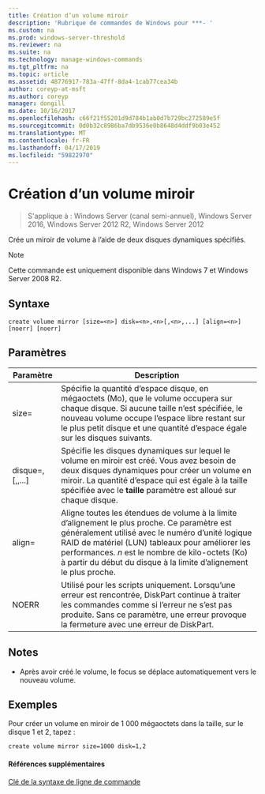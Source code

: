 ```yaml
---
title: Création d’un volume miroir
description: 'Rubrique de commandes de Windows pour ***- '
ms.custom: na
ms.prod: windows-server-threshold
ms.reviewer: na
ms.suite: na
ms.technology: manage-windows-commands
ms.tgt_pltfrm: na
ms.topic: article
ms.assetid: 48776917-783a-47ff-8da4-1cab77cea34b
author: coreyp-at-msft
ms.author: coreyp
manager: dongill
ms.date: 10/16/2017
ms.openlocfilehash: c66f21f55201d9d784b1ab0d7b729bc272589e5f
ms.sourcegitcommit: 0d0b32c8986ba7db9536e0b8648d4ddf9b03e452
ms.translationtype: MT
ms.contentlocale: fr-FR
ms.lasthandoff: 04/17/2019
ms.locfileid: "59822970"
---
```

# <a name="create-volume-mirror"></a>Création d’un volume miroir

>S'applique à : Windows Server (canal semi-annuel), Windows Server 2016, Windows Server 2012 R2, Windows Server 2012

Crée un miroir de volume à l’aide de deux disques dynamiques spécifiés.  
  
> [!NOTE]  
> Cette commande est uniquement disponible dans Windows 7 et Windows Server 2008 R2.  
  
  
  
## <a name="syntax"></a>Syntaxe  
  
```  
create volume mirror [size=<n>] disk=<n>,<n>[,<n>,...] [align=<n>] [noerr] [noerr]  
```  
  
## <a name="parameters"></a>Paramètres  
  
|Paramètre|Description|  
|-------|--------|  
|size\=<n>|Spécifie la quantité d’espace disque, en mégaoctets \(Mo\), que le volume occupera sur chaque disque. Si aucune taille n’est spécifiée, le nouveau volume occupe l’espace libre restant sur le plus petit disque et une quantité d’espace égale sur les disques suivants.|  
|disque\=<n>,<n>\[,<n>,...\]|Spécifie les disques dynamiques sur lequel le volume en miroir est créé. Vous avez besoin de deux disques dynamiques pour créer un volume en miroir. La quantité d’espace qui est égale à la taille spécifiée avec le **taille** paramètre est alloué sur chaque disque.|  
|align\=<n>|Aligne toutes les étendues de volume à la limite d’alignement le plus proche. Ce paramètre est généralement utilisé avec le numéro d’unité logique RAID de matériel \(LUN\) tableaux pour améliorer les performances. *n* est le nombre de kilo-octets \(Ko\) à partir du début du disque à la limite d’alignement le plus proche.|  
|NOERR|Utilisé pour les scripts uniquement. Lorsqu’une erreur est rencontrée, DiskPart continue à traiter les commandes comme si l’erreur ne s’est pas produite. Sans ce paramètre, une erreur provoque la fermeture avec une erreur de DiskPart.|  
  
## <a name="remarks"></a>Notes  
  
-   Après avoir créé le volume, le focus se déplace automatiquement vers le nouveau volume.  
  
## <a name="BKMK_examples"></a>Exemples  
Pour créer un volume en miroir de 1 000 mégaoctets dans la taille, sur le disque 1 et 2, tapez :  
  
```  
create volume mirror size=1000 disk=1,2  
```  
  
#### <a name="additional-references"></a>Références supplémentaires  
[Clé de la syntaxe de ligne de commande](command-line-syntax-key.md)  
  

  

